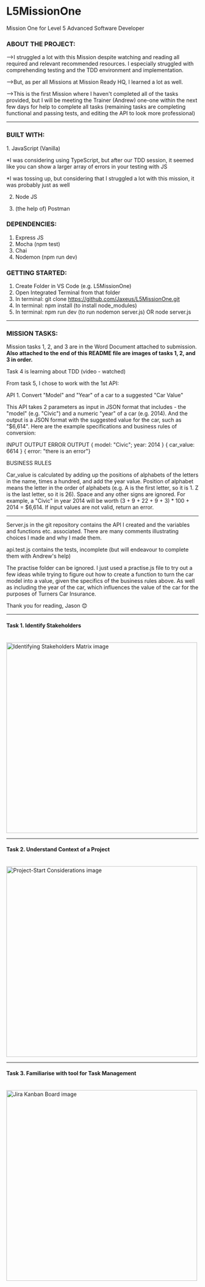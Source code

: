 # L5MissionOne

Mission One for Level 5 Advanced Software Developer

<h3>ABOUT THE PROJECT:</h3>

-->I struggled a lot with this Mission despite watching and reading all required and relevant recommended resources. I especially struggled with comprehending testing and the TDD environment and implementation.

-->But, as per all Missions at Mission Ready HQ, I learned a lot as well.

-->This is the first Mission where I haven't completed all of the tasks provided, but I will be meeting the Trainer (Andrew) one-one within the next few days for help to complete all tasks (remaining tasks are completing functional and passing tests, and editing the API to look more professional)

__________________________________

<h3>BUILT WITH:</h3>
1. JavaScript (Vanilla)

*I was considering using TypeScript, but after our TDD session, it seemed like you can show a larger array of errors in your testing with JS

*I was tossing up, but considering that I struggled a lot with this mission, it was probably just as well

2. Node JS

3. (the help of) Postman

<h3>DEPENDENCIES:</h3>

1. Express JS
2. Mocha (npm test)
3. Chai
4. Nodemon (npm run dev)

<h3>GETTING STARTED:</h3>

1. Create Folder in VS Code (e.g. L5MissionOne)
2. Open Integrated Terminal from that folder
3. In terminal: git clone https://github.com/Jaxeus/L5MissionOne.git
4. In terminal: npm install (to install node_modules)
5. In terminal: npm run dev (to run nodemon server.js) OR node server.js

______________________________________

<h3>MISSION TASKS:</h3>

Mission tasks 1, 2, and 3 are in the Word Document attached to submission. <strong>Also attached to the end of this README file are images of tasks 1, 2, and 3 in order.</strong> 

Task 4 is learning about TDD (video - watched)

From task 5, I chose to work with the 1st API:

API 1. Convert "Model" and "Year" of a car to a suggested "Car Value"

This API takes 2 parameters as input in JSON format that includes - the "model" (e.g. "Civic") and a numeric "year" of a car (e.g. 2014).  And the output is a JSON format with the suggested value for the car, such as "$6,614".  Here are the example specifications and business rules of conversion:

INPUT	OUTPUT	ERROR OUTPUT
{ model: "Civic"; year: 2014 }	{ car_value: 6614 }	{ error: "there is an error"}
 

BUSINESS RULES

Car_value is calculated by adding up the positions of alphabets of the letters in the name, times a hundred, and add the year value.  Position of alphabet means the letter in the order of alphabets (e.g. A is the first letter, so it is 1.  Z is the last letter, so it is 26).  Space and any other signs are ignored.   For example, a "Civic" in year 2014 will be worth (3 + 9 + 22 + 9 + 3) * 100 + 2014 = $6,614.  If input values are not valid, return an error.

______________________________________

Server.js in the git repository contains the API I created and the variables and functions etc. associated. There are many comments illustrating choices I made and why I made them. 

api.test.js contains the tests, incomplete (but will endeavour to complete them with Andrew's help)

The practise folder can be ignored. I just used a practise.js file to try out a few ideas while trying to figure out how to create a function to turn the car model into a value, given the specifics of the business rules above. As well as including the year of the car, which influences the value of the car for the purposes of Turners Car Insurance.

Thank you for reading,
Jason 😊

________________________________________

<h4>Task 1. Identify Stakeholders</h4>
<br />
<img width="500" alt="Identifying Stakeholders Matrix image" src="https://github.com/Jaxeus/L5MissionOne/assets/140988744/ec8970c8-e796-45dc-bd4b-55a5923e1563">

___________________________

<h4>Task 2. Understand Context of a Project</h4>
<br />
<img width="500" alt="Project-Start Considerations image" src="https://github.com/Jaxeus/L5MissionOne/assets/140988744/cb7e3f4e-4450-4c78-9a8d-0ed0354e2a32">

___________________________

<h4>Task 3. Familiarise with tool for Task Management</h4>
<br />
<img width="500" alt="Jira Kanban Board image" src="https://github.com/Jaxeus/L5MissionOne/assets/140988744/1e842ed7-6e11-4709-82f2-609f77d0905e">
